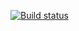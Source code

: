 [![Build status](https://ci.appveyor.com/api/projects/status/trj6xakq7lgr2jx7/branch/main?svg=true)](https://ci.appveyor.com/project/Elena15414/ordercarddelivery/branch/main)
